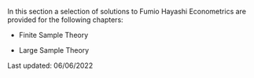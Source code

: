 In this section a selection of solutions to Fumio Hayashi Econometrics are provided for the following chapters:

- Finite Sample Theory

- Large Sample Theory


Last updated: 06/06/2022
